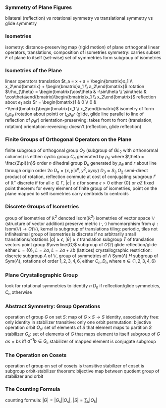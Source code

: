 ### Symmetry of Plane Figures
bilateral (reflection) vs rotational symmetry vs translational symmetry vs glide symmetry
### Isometries
isometry: distance-preserving map (rigid motion) of plane
orthogonal linear operators, translations, composition of isometries
symmetry: carries subset $F$ of plane to itself (set-wise)
	set of symmetries form subgroup of isometries
### Isometries of the Plane
linear operators
	translation $t_a = x + a = \begin{bmatrix}x_1 \\ x_2\end{bmatrix} + \begin{bmatrix}a_1 \\ a_2\end{bmatrix}$
	rotation $\rho_{\theta} = \begin{bmatrix}\cos\theta & -\sin\theta \\ \sin\theta & \cos\theta\end{bmatrix}\begin{bmatrix}x_1 \\ x_2\end{bmatrix}$
	reflection about $e_1$ axis $r = \begin{bmatrix}1 & 0 \\ 0 & -1\end{bmatrix}\begin{bmatrix}x_1 \\ x_2\end{bmatrix}$
	isometry of form $t_a\rho_{\theta}$ (rotation about point) or $t_a\rho_{\theta}r$ (glide, glide line parallel to line of reflection of $\rho_{\theta}r$)
	orientation-preserving: takes front to front (translation, rotation)
	orientation-reversing: doesn't (reflection, glide reflection)
### Finite Groups of Orthogonal Operators on the Plane
finite subgroup of orthogonal group $O_2$ (subgroup of $GL_2$ with orthonormal columns) is either:
	cyclic group $C_n$ generated by $\rho_{\theta}$ where $\theta = \frac{2\pi}{n}$
		order $n$
	dihedral group $D_n$ generated by $\rho_{\theta}$ and $r$ about line through origin
		order $2n$
		$D_n = \langle x, y | x^n, y^2, xyxy \rangle$
		$D_3 \approx S_3$
$O_2$ semi-direct product of rotation, reflection
	commute at cost of conjugating
subgroup $\Gamma$ of $\mathbb{R}^+$ discrete if for all $c \in \Gamma$, $|c| \geq \epsilon$ for some $\epsilon > 0$
	either $\{0\}$ or $a\mathbb{Z}$
fixed point theorem: for every element of finite group of isometries, point on the plane mapped to self
	isometries carry centroids to centroids
### Discrete Groups of Isometries
group of isometries of $\mathbb{R}^2$ denoted $\mathrm{Isom}(\mathbb{R}^2)$
	isometries of vector space $\mathbb{V}$ (structure of vector addition) preserve metric $\langle \cdot, \cdot \rangle$
homomorphism from $\varphi : \mathrm{Isom}(\mathbb{V}) \to O(\mathbb{V})$, kernel is subgroup of translations
tiling: periodic, tiles not infinitesimal
group of isometries is discrete if no arbitrarily small translations/rotations
	$|a| \geq \epsilon$, $|\theta| \geq \epsilon$
	translation subgroup $T$ of translation vectors
	point group $\overline{G}$ subgroup of $O(2)$
	glide reflection/glide
	either $L = \{0\}$, $L = \mathbb{Z}a$, $L = \mathbb{Z}a + \mathbb{Z}b$ (lattices)
crystallographic restriction: discrete subgroup $\Lambda$ of $\mathbb{V}$, group of symmetries of $\Lambda$ $\mathrm{Sym}(\Lambda)$
	$H$ subgroup of $\mathrm{Sym}(\Lambda)$,  rotations of order $1, 2, 3, 4, 6$,  either $C_n, D_n$ where $n \in \{1, 2, 3, 4, 6\}$
### Plane Crystallographic Group
look for rotational symmetries to identify $n$
$D_n$ if reflection/glide symmetries, $C_n$ otherwise
### Abstract Symmetry: Group Operations
operation of group $G$ on set $S$: map of $G \times S \to S$
	identity, associativity
	free: only identity in stabilizer
	transitive: only one orbit
	permutation: bijective operation
	orbit $O_s$: set of elements of $S$ that element maps to
		partition $S$
	stabilizer $G_s$: set of elements of $G$ that maps element to itself
		subgroup of $G$
		$as = bs$ iff $a^{-1}b \in G_s$
		stabilizer of mapped element is conjugate subgroup
### The Operation on Cosets
operation of group on set of cosets is transitive
stabilizer of coset is subgroup
orbit-stabilizer theorem: bijective map between quotient group of stabilizer and orbit
### The Counting Formula
counting formula: $|G| = |G_s||O_s|$, $|S| = \sum_k |O_k|$
